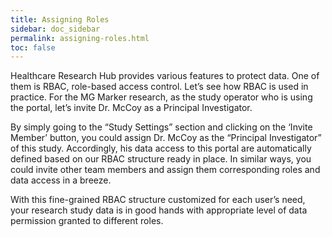 ```yaml
---
title: Assigning Roles
sidebar: doc_sidebar
permalink: assigning-roles.html
toc: false
---
```


Healthcare Research Hub provides various features to protect data. One of them is RBAC, role-based access control. Let’s see how RBAC is used in practice. For the MG Marker research, as the study operator who is using the portal, let’s invite Dr. McCoy as a Principal Investigator.  
 
By simply going to the “Study Settings” section and clicking on the ‘Invite Member’ button, you could assign Dr. McCoy as the “Principal Investigator” of this study. Accordingly, his data access to this portal are automatically defined based on our RBAC structure ready in place. In similar ways, you could invite other team members and assign them corresponding roles and data access in a breeze. 

With this fine-grained RBAC structure customized for each user’s need, your research study data is in good hands with appropriate level of data permission granted to different roles. 